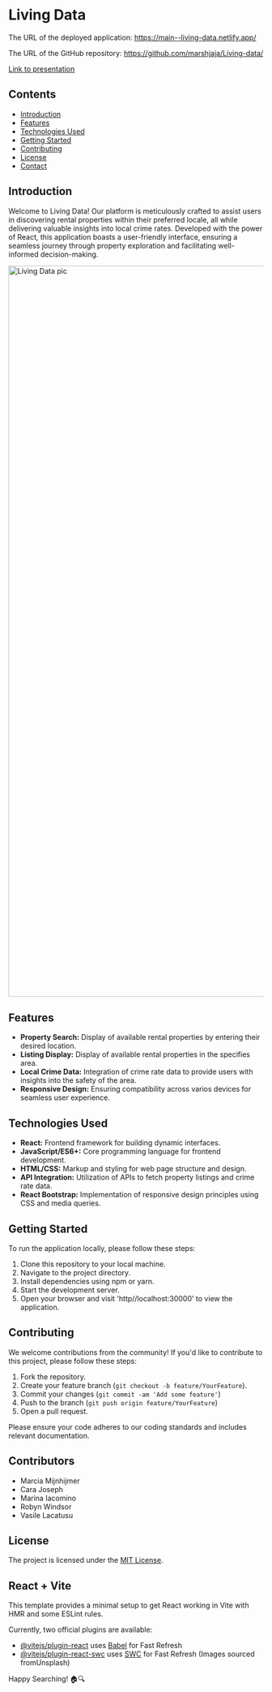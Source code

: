 # Living Data
The URL of the deployed application: 
https://main--living-data.netlify.app/

The URL of the GitHub repository: 
https://github.com/marshjaja/Living-data/

[Link to presentation
](https://www.canva.com/design/DAF8rYu6wmc/Ip-USMqNtQq1FIxsQ9050w/edit?utm_content=DAF8rYu6wmc&utm_campaign=designshare&utm_medium=link2&utm_source=sharebutton)

## Contents 

- [Introduction](#introduction)
- [Features](#features)
- [Technologies Used](#technologies-used)
- [Getting Started](#getting-started)
- [Contributing](#contributing)
- [License](#license)
- [Contact](#contact)

## Introduction

Welcome to Living Data! Our platform is meticulously crafted to assist users in discovering rental properties within their preferred locale, all while delivering valuable insights into local crime rates. Developed with the power of React, this application boasts a user-friendly interface, ensuring a seamless journey through property exploration and facilitating well-informed decision-making.

<img width="1440" alt="Living Data pic" src="https://github.com/marshjaja/Living-data/assets/79760037/22be549b-e8bd-4228-a661-ec0ae8cb25b2">

## Features

- **Property Search:** Display of available rental properties by entering their desired location.
- **Listing Display:** Display of available rental properties in the specifies area.
- **Local Crime Data:** Integration of crime rate data to provide users with insights into the safety of the area.
- **Responsive Design:** Ensuring compatibility across varios devices for seamless user experience.

## Technologies Used

- **React:** Frontend framework for building dynamic interfaces.
- **JavaScript/ES6+:** Core programming language for frontend development.
- **HTML/CSS:** Markup and styling for web page structure and design.
- **API Integration:** Utilization of APIs to fetch property listings and crime rate data.
- **React Bootstrap:** Implementation of responsive design principles using CSS and media queries.

## Getting Started

To run the application locally, please follow these steps:

1. Clone this repository to your local machine.
2. Navigate to the project directory.
3. Install dependencies using npm or yarn.
4. Start the development server.
5. Open your browser and visit 'http//localhost:30000' to view the application.

## Contributing

We welcome contributions from the community! If you'd like to contribute to this project, please follow these steps:

1. Fork the repository.
2. Create your feature branch (`git checkout -b feature/YourFeature`).
3. Commit your changes (`git commit -am 'Add some feature'`)
4. Push to the branch (`git push origin feature/YourFeature`)
5. Open a pull request.

Please ensure your code adheres to our coding standards and includes relevant documentation.

## Contributors

- Marcia Mijnhijmer
- Cara Joseph
- Marina Iacomino
- Robyn Windsor
- Vasile Lacatusu

## License

The project is licensed under the [MIT License](https://opensource.org/license/mit/).

## React + Vite

This template provides a minimal setup to get React working in Vite with HMR and some ESLint rules.

Currently, two official plugins are available:

- [@vitejs/plugin-react](https://github.com/vitejs/vite-plugin-react/blob/main/packages/plugin-react/README.md) uses [Babel](https://babeljs.io/) for Fast Refresh
- [@vitejs/plugin-react-swc](https://github.com/vitejs/vite-plugin-react-swc) uses [SWC](https://swc.rs/) for Fast Refresh
(Images sourced fromUnsplash)

Happy Searching! 🏠🔍
